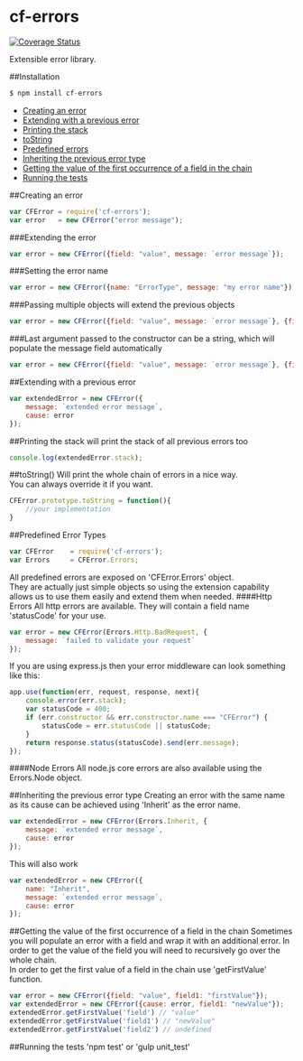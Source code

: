 cf-errors
===========
[![Coverage Status](https://coveralls.io/repos/github/codefresh-io/cf-errors/badge.svg?branch=develop)](https://coveralls.io/github/codefresh-io/cf-errors?branch=develop)

Extensible error library.

##Installation
```javascript
$ npm install cf-errors
```

* [Creating an error](#constructor)
* [Extending with a previous error](#cause)
* [Printing the stack](#stack)
* [toString](#toString)
* [Predefined errors](#predefined)
* [Inheriting the previous error type](#inherit)
* [Getting the value of the first occurrence of a field in the chain](#getfirstvalue)
* [Running the tests](#tests)


<a name="constructor" />

##Creating an error
```javascript
var CFError = require('cf-errors');
var error   = new CFError("error message");
```

###Extending the error
```javascript
var error = new CFError({field: "value", message: `error message`});
```

###Setting the error name
```javascript
var error = new CFError({name: "ErrorType", message: "my error name"});
```

###Passing multiple objects will extend the previous objects
```javascript
var error = new CFError({field: "value", message: `error message`}, {field2: "value"}, {field: "override first value"});
```

###Last argument passed to the constructor can be a string, which will populate the message field automatically
```javascript
var error = new CFError({field: "value", message: `error message`}, {field2: "value"}, "my error message");
```

<a name="cause" />

##Extending with a previous error
```javascript
var extendedError = new CFError({
    message: `extended error message`,
    cause: error
});
```

<a name="stack" />

##Printing the stack
will print the stack of all previous errors too
```javascript
console.log(extendedError.stack);
```

<a name="toString" />

##toString()
Will print the whole chain of errors in a nice way. </br>
You can always override it if you want.
```javascript
CFError.prototype.toString = function(){
    //your implementation
}
```

<a name="predefined" />

##Predefined Error Types
```javascript
var CFError    = require('cf-errors');
var Errors     = CFError.Errors;
```
All predefined errors are exposed on 'CFError.Errors' object. </br>
They are actually just simple objects so using the extension capability allows us to use them easily and extend them when needed.
####Http Errors
All http errors are available.
They will contain a field name 'statusCode' for your use.
```javascript
var error = new CFError(Errors.Http.BadRequest, {
    message: `failed to validate your request`
});
```
If you are using express.js then your error middleware can look something like this:
```javascript
app.use(function(err, request, response, next){
    console.error(err.stack);
    var statusCode = 400;
    if (err.constructor && err.constructor.name === "CFError") {
        statusCode = err.statusCode || statusCode;
    }
    return response.status(statusCode).send(err.message);
});
```
####Node Errors
All node.js core errors are also available using the Errors.Node object.

<a name="inherit" />

##Inheriting the previous error type
Creating an error with the same name as its cause can be achieved using 'Inherit' as the error name.
```javascript
var extendedError = new CFError(Errors.Inherit, {
    message: `extended error message`,
    cause: error
});
```
This will also work
```javascript
var extendedError = new CFError({
    name: "Inherit",
    message: `extended error message`,
    cause: error
});
```

<a name="getfirstvalue" />

##Getting the value of the first occurrence of a field in the chain
Sometimes you will populate an error with a field and wrap it with an additional error. In order to get the value of the field you will need to recursively go over the whole chain. </br>
In order to get the first value of a field in the chain use 'getFirstValue' function.
```javascript
var error = new CFError({field: "value", field1: "firstValue"});
var extendedError = new CFError({cause: error, field1: "newValue"});
extendedError.getFirstValue('field') // "value"
extendedError.getFirstValue('field1') // "newValue"
extendedError.getFirstValue('field2') // undefined
```

<a name="tests" />

##Running the tests
'npm test' or 'gulp unit_test'

